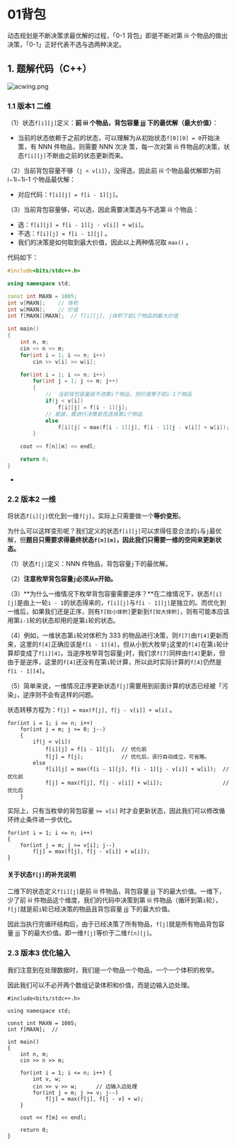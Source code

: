 # 01背包
动态规划是不断决策求最优解的过程，「0-1 背包」即是不断对第 iii 个物品的做出决策，「0-1」正好代表不选与选两种决定。

## 1\. 题解代码（C++）
![acwing.png](https://cdn.acwing.com/media/article/image/2019/09/13/1833_e192f0d8d6-Snipaste_2019-09-13_17-06-58.png)
### 1.1 版本1 二维

（1）状态`f[i][j]`定义：**前 iii 个物品，背包容量 jjj 下的最优解（最大价值）**：

- 当前的状态依赖于之前的状态，可以理解为从初始状态`f[0][0] = 0`开始决策，有 NNN 件物品，则需要 NNN 次决 策，每一次对第 iii 件物品的决策，状态`f[i][j]`不断由之前的状态更新而来。

（2）当前背包容量不够（`j < v[i]`），没得选，因此前 iii 个物品最优解即为前 i−1i−1i-1 个物品最优解：

- 对应代码：`f[i][j] = f[i - 1][j]`。

（3）当前背包容量够，可以选，因此需要决策选与不选第 iii 个物品：

- 选：`f[i][j] = f[i - 1][j - v[i]] + w[i]`。
- 不选：`f[i][j] = f[i - 1][j]` 。
- 我们的决策是如何取到最大价值，因此以上两种情况取 `max()` 。

代码如下：

```c++
#include<bits/stdc++.h>

using namespace std;

const int MAXN = 1005;
int v[MAXN];    // 体积
int w[MAXN];    // 价值 
int f[MAXN][MAXN];  // f[i][j], j体积下前i个物品的最大价值 

int main() 
{
    int n, m;   
    cin >> n >> m;
    for(int i = 1; i <= n; i++) 
        cin >> v[i] >> w[i];

    for(int i = 1; i <= n; i++) 
        for(int j = 1; j <= m; j++)
        {
            //  当前背包容量装不进第i个物品，则价值等于前i-1个物品
            if(j < v[i]) 
                f[i][j] = f[i - 1][j];
            // 能装，需进行决策是否选择第i个物品
            else    
                f[i][j] = max(f[i - 1][j], f[i - 1][j - v[i]] + w[i]);
        }           

    cout << f[n][m] << endl;

    return 0;
}
```

-

### 2.2 版本2 一维

将状态`f[i][j]`优化到一维`f[j]`，实际上只需要做一个**等价变形**。

为什么可以这样变形呢？我们定义的状态`f[i][j]`可以求得任意合法的`i`与`j`最优解，但**题目只需要求得最终状态`f[n][m]`，因此我们只需要一维的空间来更新状态。**

（1）状态`f[j]`定义：NNN 件物品，背包容量`j`下的最优解。

（2）**注意枚举背包容量`j`必须从`m`开始。**

（3）**为什么一维情况下枚举背包容量需要逆序？**在二维情况下，状态`f[i][j]`是由上一轮`i - 1`的状态得来的，`f[i][j]`与`f[i - 1][j]`是独立的。而优化到一维后，如果我们还是正序，则有`f[较小体积]`更新到`f[较大体积]`，则有可能本应该用第`i-1`轮的状态却用的是第`i`轮的状态。

（4）例如，一维状态第`i`轮对体积为 333 的物品进行决策，则`f[7]`由`f[4]`更新而来，这里的`f[4]`正确应该是`f[i - 1][4]`，但从小到大枚举`j`这里的`f[4]`在第`i`轮计算却变成了`f[i][4]`。当逆序枚举背包容量`j`时，我们求`f[7]`同样由`f[4]`更新，但由于是逆序，这里的`f[4]`还没有在第`i`轮计算，所以此时实际计算的`f[4]`仍然是`f[i - 1][4]`。

（5）简单来说，一维情况正序更新状态`f[j]`需要用到前面计算的状态已经被「污染」，逆序则不会有这样的问题。

状态转移方程为：`f[j] = max(f[j], f[j - v[i]] + w[i]` 。

```
for(int i = 1; i <= n; i++) 
    for(int j = m; j >= 0; j--)
    {
        if(j < v[i]) 
            f[i][j] = f[i - 1][j];  // 优化前
            f[j] = f[j];            // 优化后，该行自动成立，可省略。
        else    
            f[i][j] = max(f[i - 1][j], f[i - 1][j - v[i]] + w[i]);  // 优化前
            f[j] = max(f[j], f[j - v[i]] + w[i]);                   // 优化后
    }    
```

实际上，只有当枚举的背包容量 `>= v[i]` 时才会更新状态，因此我们可以修改循环终止条件进一步优化。

```
for(int i = 1; i <= n; i++)
{
    for(int j = m; j >= v[i]; j--)  
        f[j] = max(f[j], f[j - v[i]] + w[i]);
} 
```

#### 关于状态`f[j]`的补充说明

二维下的状态定义`f[i][j]`是前 iii 件物品，背包容量 jjj 下的最大价值。一维下，少了前 iii 件物品这个维度，我们的代码中决策到第 iii 件物品（循环到第`i`轮），`f[j]`就是前`i`轮已经决策的物品且背包容量 jjj 下的最大价值。

因此当执行完循环结构后，由于已经决策了所有物品，`f[j]`就是所有物品背包容量 jjj 下的最大价值。即一维`f[j]`等价于二维`f[n][j]`。

### 2.3 版本3 优化输入

我们注意到在处理数据时，我们是一个物品一个物品，一个一个体积的枚举。

因此我们可以不必开两个数组记录体积和价值，而是边输入边处理。

```
#include<bits/stdc++.h>

using namespace std;

const int MAXN = 1005;
int f[MAXN];  // 

int main() 
{
    int n, m;   
    cin >> n >> m;

    for(int i = 1; i <= n; i++) {
        int v, w;
        cin >> v >> w;      // 边输入边处理
        for(int j = m; j >= v; j--)
            f[j] = max(f[j], f[j - v] + w);
    }

    cout << f[m] << endl;

    return 0;
}
```